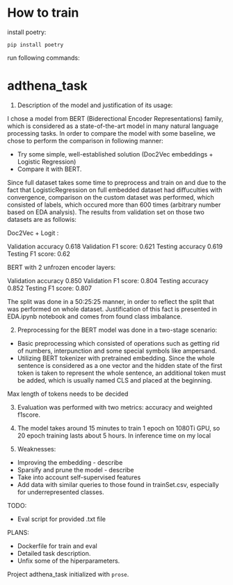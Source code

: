 # How to train

install poetry:

`pip install poetry`

run following commands:



# adthena_task

1. Description of the model and justification of its usage:

I chose a model from BERT (Biderectional Encoder Representations) family, which is considered as a state-of-the-art model
in many natural language processing tasks. In order to compare the model with some baseline,
we chose to perform the comparison in following manner:

* Try some simple, well-established solution (Doc2Vec embeddings + Logistic Regression)
* Compare it with BERT.

Since full dataset takes some time to preprocess and train on and due to the fact that LogisticRegression on full embedded
dataset had diffuculties with convergence, comparison on the custom dataset was performed, which consisted of labels, which
occured more than 600 times (arbitrary number based on EDA analysis). The results from validation set on those two datasets
are as followis:

Doc2Vec + Logit :

Validation accuracy 0.618
Validation F1 score: 0.621
Testing accuracy 0.619
Testing F1 score: 0.62

BERT with 2 unfrozen encoder layers:

Validation accuracy 0.850
Validation F1 score: 0.804
Testing accuracy 0.852
Testing F1 score: 0.807

The split was done in a 50:25:25 manner, in order to reflect the split that was performed on whole dataset. Justification
of this fact is presented in EDA.ipynb notebook and comes from found class imbalance.

2. Preprocessing for the BERT model was done in a two-stage scenario:

* Basic preprocessing which consisted of operations such as getting rid of numbers, interpunction and some special symbols
like ampersand.
* Utilizing BERT tokenizer with pretrained embedding. Since the whole sentence is considered as a one vector and the hidden
state of the first token is taken to represent the whole sentence, an additional token must be added, which is usually
named CLS and placed at the beginning.

Max length of tokens needs to be decided

3. Evaluation was performed with two metrics: accuracy and weighted f1score.

4. The model takes around 15 minutes to train 1 epoch on 1080Ti GPU, so 20 epoch training lasts about 5 hours. In inference
time on my local

5. Weaknesses:

* Improving the embedding - describe
* Sparsify and prune the model - describe
* Take into account self-supervised features
* Add data with similar queries to those found in trainSet.csv, especially for underrepresented classes.

TODO:
* Eval script for provided .txt file

PLANS:
* Dockerfile for train and eval
* Detailed task description.
* Unfix some of the hiperparameters.

Project adthena_task initialized with `prose`.
